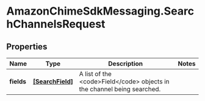 # AmazonChimeSdkMessaging.SearchChannelsRequest

## Properties

Name | Type | Description | Notes
------------ | ------------- | ------------- | -------------
**fields** | [**[SearchField]**](SearchField.md) | A list of the &lt;code&gt;Field&lt;/code&gt; objects in the channel being searched. | 



